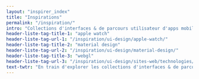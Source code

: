 ```yaml
---
layout: "inspirer_index"
title: "Inspirations"
permalink: "/inspiration/"
intro: "Collections d'interfaces & de parcours utilisateur d'apps mobile, web et d'objets plus ou moins connectés."
header-liste-tag-title-1: "apple watch"
header-liste-tag-url-1: "/inspiration/ui-design/apple-watch/"
header-liste-tag-title-2: "material design"
header-liste-tag-url-2: "/inspiration/ui-design/material-design/"
header-liste-tag-title-3: "webgl"
header-liste-tag-url-3: "/inspiration/ui-design/sites-web/technologies/webgl/"
text-twtr: "En train d'explorer les collections d'interfaces & de parcours utilisateur du @MagDuWebdesign 🔍😮🆒👌💫✨"
---
```

